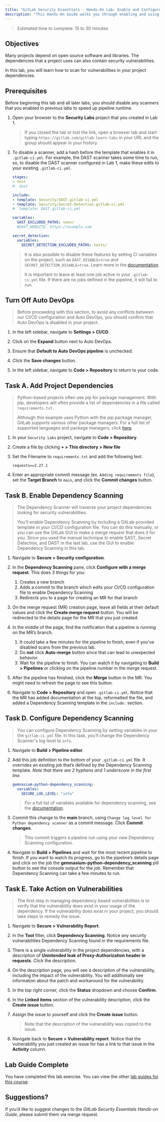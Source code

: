 ```yaml
---
title: "GitLab Security Essentials - Hands-On Lab: Enable and Configure Dependency Scanning"
description: "This Hands-On Guide walks you through enabling and using a Dependency Scan in a GitLab project."
---
```



> Estimated time to complete: 15 to 30 minutes

## Objectives

Many projects depend on open source software and libraries. The dependencies that a project uses can also contain security vulnerabilities.

In this lab, you will learn how to scan for vulnerabilities in your project dependencies.

## Prerequisites

Before beginning this lab and all later labs, you should disable any scanners that you enabled in previous labs to speed up pipeline runtime.

1. Open your browser to the **Security Labs** project that you created in Lab 1.

    > If you closed the tab or lost the link, open a browser tab and start typing `https://gitlab.com/gitlab-learn-labs` in your URL and the group should appear in your history.

2. To disable a scanner, add a hash before the template that enables it in `.gitlab-ci.yml`. For example, the DAST scanner takes some time to run, so, to disable the DAST scanner configured in Lab 1, make these edits to your existing `.gitlab-ci.yml`.

    ```yml
    stages:
    - test
    #- dast

    include:
    - template: Security/SAST.gitlab-ci.yml
    - template: Security/Secret-Detection.gitlab-ci.yml
    #- template: DAST.gitlab-ci.yml

    variables:
      SAST_EXCLUDED_PATHS: venv/
      #DAST_WEBSITE: https://example.com

    secret_detection:
      variables:
        SECRET_DETECTION_EXCLUDED_PATHS: tests/
    ```

    > It is also possible to disable these features by setting CI variables on the project, such as `DAST_DISABLE=true` and `SECRET_DETECTION_DISABLE=true`. Learn more in the <a target="_blank" href="https://docs.gitlab.com/ee/topics/autodevops/cicd_variables.html#job-disabling-variables">documentation</a>.
    >
    > It is important to leave at least one job active in your `.gitlab-ci.yml` file. If there are no jobs defined in the pipeline, it will fail to run.

## Turn Off Auto DevOps

> Before proceeding with this section, to avoid any conflicts between our CI/CD configuration and Auto DevOps, you should confirm that Auto DevOps is disabled in your project.

1. In the left sidebar, navigate to **Settings > CI/CD**.

1. Click on the **Expand** button next to Auto DevOps.

1. Ensure that **Default to Auto DevOps pipeline** is unchecked.

1. Click the **Save changes** button.

1. In the left sidebar, navigate to **Code > Repository** to return to your code.

## Task A. Add Project Dependencies

> Python-based projects often use pip for package management. With pip, developers will often provide a list of dependencies in a file called `requirements.txt`.
>
> Although this example uses Python with the pip package manager, GitLab supports various other package managers. For a full list of supported languages and package managers, click [here](https://docs.gitlab.com/ee/user/application_security/dependency_scanning/#supported-languages-and-package-managers).

1. In your `Security Labs` project, navigate to **Code > Repository**.

1. Create a file by clicking **+ > This directory > New file**

1. Set the Filename to `requirements.txt` and add the following text.

    ```text
    requests==2.27.1
    ```

1. Enter an appropriate commit message (ex. `Adding requirements file`), set the **Target Branch** to `main`, and click the **Commit changes** button.

## Task B. Enable Dependency Scanning

> The Dependency Scanner will traverse your project dependencies looking for security vulnerabilities.
>
> You’ll enable Dependency Scanning by including a GitLab-provided template in your CI/CD configuration file. You can do this manually, or you can use the GitLab GUI to make a merge request that does it for you. Since you used the manual technique to enable SAST, Secret Detection, and DAST in the last lab, use the GUI to enable Dependency Scanning in this lab.

1. Navigate to **Secure > Security configuration**.

1. In the **Dependency Scanning** pane, click **Configure with a merge request**. This does 3 things for you:
    1. Creates a new branch
    2. Adds a commit to the branch which edits your CI/CD configuration file to enable Dependency Scanning
    3. Redirects you to a page for creating an MR for that branch

1. On the merge request (MR) creation page, leave all fields at their default values and click the **Create merge request** button. You will be redirected to the details page for the MR that you just created.

1. In the middle of the page, find the notification that a pipeline is running on the MR’s branch.

    1. It could take a few minutes for the pipeline to finish, even if you've disabled scans from the previous lab.
    2. Do **not** click **Auto-merge** button since that can lead to unexpected behavior.
    3. Wait for the pipeline to finish. You can watch it by navigating to **Build > Pipelines** or clicking on the pipeline number in the merge request.

1. After the pipeline has finished, click the **Merge** button in the MR. You might need to refresh the page to see this button.

1. Navigate to **Code > Repository** and open `.gitlab-ci.yml`. Notice that the MR has added documentation at the top, reformatted the file, and added a Dependency Scanning template in the `include:` section.

## Task D. Configure Dependency Scanning

> You can configure Dependency Scanning by setting variables in your the `gitlab-ci.yml` file. In this task, you’ll change the Dependency Scanner's log level to `info`.

1. Navigate to **Build > Pipeline editor**.

1. Add this job definition to the bottom of your `.gitlab-ci.yml` file. It overrides an existing job that’s defined by the Dependency Scanning template. *Note that there are 2 hyphens and 1 underscore in the first line.*

    ```yml
    gemnasium-python-dependency_scanning:
      variables:
        SECURE_LOG_LEVEL: "info"
    ```

    > For a full list of variables available for dependency scanning, see the <a target="_blank" href="https://docs.gitlab.com/ee/user/application_security/dependency_scanning/#available-cicd-variables">documentation</a>.

1. Commit this change to the **main** branch, using `Change log level for Python dependency scanner` as a commit message. Click **Commit changes**.

    > This commit triggers a pipeline run using your new Dependency Scanning configuration.

1. Navigate to **Build > Pipelines** and wait for the most recent pipeline to finish. If you want to watch its progress, go to the pipeline’s details page and click on the job the **gemnasium-python-dependency_scanning** pill button to see the console output for the job. Remember that Dependency Scanning can take a few minutes to run.

## Task E. Take Action on Vulnerabilities

> The first step in managing dependency based vulnerabilities is to verify that the vulnerability does exist in your usage of the dependency. If the vulnerability does exist in your project, you should take steps to remedy the issue.

1. Navigate to **Secure > Vulnerability Report**.

1. In the **Tool** filter, click **Dependency Scanning**. Notice any security vulnerabilities Dependency Scanning found in the requirements file.

1. There is a single vulnerability in the project dependencies, with a description of **Unintended leak of Proxy-Authorization header in requests**. Click the description.

1. On the description page, you will see a description of the vulnerability, including the impact of the vulnerability. You will additionally see information about the patch and workaround for the vulnerability.

1. In the top right corner, click the **Status** dropdown and choose **Confirm**.

1. In the **Linked items** section of the vulnerability description, click the **Create issue** button.

1. Assign the issue to yourself and click the **Create issue** button.

    > Note that the description of the vulnerability was copied to the issue.

1. Navigate back to **Secure > Vulnerability report**. Notice that the vulnerability you just created an issue for has a link to that issue in the **Activity** column.

## Lab Guide Complete

You have completed this lab exercise. You can view the other [lab guides for this course](/handbook/customer-success/professional-services-engineering/education-services/secessentialshandson).

## Suggestions?

If you’d like to suggest changes to the *GitLab Security Essentials Hands-on Guide*, please submit them via merge request.
